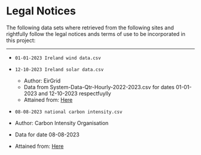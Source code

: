 # Legal Notices
The following data sets where retrieved from the following sites and rightfully follow the legal notices ands terms of use to be incorporated in this project:
***
* `01-01-2023 Ireland wind data.csv`
* `12-10-2023 Ireland solar data.csv`

  * Author: EirGrid
  * Data from System-Data-Qtr-Hourly-2022-2023.csv for dates 01-01-2023 and 12-10-2023 respectfuylly
  * Attained from: [Here](https://www.eirgrid.ie/grid/system-and-renewable-data-reports)


* `08-08-2023 national carbon intensity.csv`
 * Author: Carbon Intensity Organisation
  * Data for date 08-08-2023
  * Attained from: [Here](https://carbonintensity.org.uk/)

